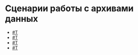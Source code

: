 # Сценарии работы с архивами данных

* [#T](single-node-file-server.md)
* [#T](object-storage-acronis.md)
* [#T](object-storage-cloudberry.md)
* [#T](object-storage-duplicati.md)